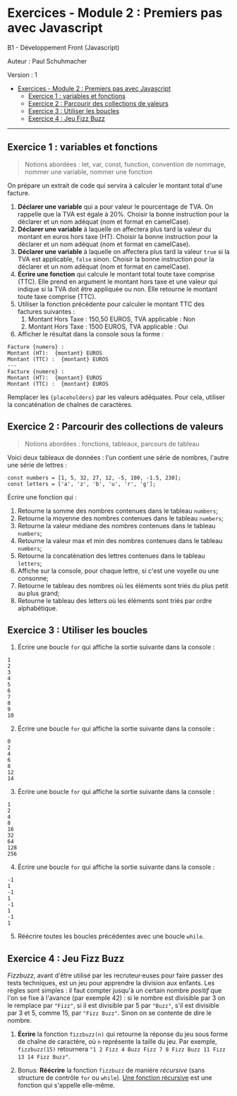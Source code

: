 # Exercices - Module 2 : Premiers pas avec Javascript

B1 - Développement Front (Javascript)

Auteur : Paul Schuhmacher

Version : 1

- [Exercices - Module 2 : Premiers pas avec Javascript](#exercices---module-2--premiers-pas-avec-javascript)
  - [Exercice 1 : variables et fonctions](#exercice-1--variables-et-fonctions)
  - [Exercice 2 : Parcourir des collections de valeurs](#exercice-2--parcourir-des-collections-de-valeurs)
  - [Exercice 3 : Utiliser les boucles](#exercice-3--utiliser-les-boucles)
  - [Exercice 4 : Jeu Fizz Buzz](#exercice-4--jeu-fizz-buzz)


<hr>


## Exercice 1 : variables et fonctions

> Notions abordées : let, var, const, function, convention de nommage, nommer une variable, nommer une fonction

On prépare un extrait de code qui servira à calculer le montant total d'une facture.

1. **Déclarer une variable** qui a pour valeur le pourcentage de TVA. On rappelle que la TVA est égale à 20%. Choisir la bonne instruction pour la déclarer et un nom adéquat (nom et format en camelCase).
2. **Déclarer une variable** à laquelle on affectera plus tard la valeur du montant en euros hors taxe (HT). Choisir la bonne instruction pour la déclarer et un nom adéquat (nom et format en camelCase).
2. **Déclarer une variable** à laquelle on affectera plus tard la valeur `true` si la TVA est applicable, `false` sinon. Choisir la bonne instruction pour la déclarer et un nom adéquat (nom et format en camelCase).
4. **Écrire une fonction** qui calcule le montant total toute taxe comprise (TTC). Elle prend en argument le montant hors taxe et une valeur qui indique si la TVA doit être appliquée ou non. Elle retourne le montant toute taxe comprise (TTC).
5. Utiliser la fonction précédente pour calculer le montant TTC des factures suivantes :
   1. Montant Hors Taxe : 150,50 EUROS, TVA applicable : Non
   2. Montant Hors Taxe : 1500 EUROS, TVA applicable : Oui
6. Afficher le résultat dans la console sous la forme :
~~~JS
Facture {numero} :
Montant (HT):  {montant} EUROS
Montant (TTC) :  {montant} EUROS
---
Facture {numero} :
Montant (HT):  {montant} EUROS
Montant (TTC) :  {montant} EUROS
~~~
Remplacer les `{placeholders}` par les valeurs adéquates. Pour cela, utiliser la concaténation de chaînes de caractères.

## Exercice 2 : Parcourir des collections de valeurs

> Notions abordées : fonctions, tableaux, parcours de tableau

Voici deux tableaux de données : l'un contient une série de nombres, l'autre une série de lettres :

~~~JS
const numbers = [1, 5, 32, 27, 12, -5, 100, -1.5, 230];
const letters = ['a', 'z', 'b', 'u', 'r', 'g'];
~~~

Écrire une fonction qui :

1. Retourne la somme des nombres contenues dans le tableau `numbers`;
2. Retourne la moyenne des nombres contenues dans le tableau `numbers`;
3. Retourne la valeur médiane des nombres contenues dans le tableau `numbers`;
4. Retourne la valeur max et min des nombres contenues dans le tableau `numbers`;
5. Retourne la concaténation des lettres contenues dans le tableau `letters`;
6. Affiche sur la console, pour chaque lettre, si c'est une voyelle ou une consonne;
7. Retourne le tableau des nombres où les éléments sont triés du plus petit au plus grand;
8. Retourne le tableau des letters où les éléments sont triés par ordre alphabétique.

## Exercice 3 : Utiliser les boucles

1. Écrire une boucle `for` qui affiche la sortie suivante dans la console :

~~~JS
1
2
3
4
5
6
7
8
9
10
~~~

2. Écrire une boucle `for` qui affiche la sortie suivante dans la console :

~~~JS
0
2
4
6
8
12
14
~~~

3. Écrire une boucle `for` qui affiche la sortie suivante dans la console :

~~~JS
1
2
4
8
16
32
64
128
256
~~~

4. Écrire une boucle `for` qui affiche la sortie suivante dans la console :

~~~JS
-1
1
-1
1
-1
1
-1
1
~~~

5. Réécrire toutes les boucles précédentes avec une boucle `while`.


## Exercice 4 : Jeu Fizz Buzz

*Fizzbuzz*, avant d'être utilisé par les recruteur·euses pour faire passer des tests techniques, est un jeu pour apprendre la division aux enfants. Les règles sont simples : il faut compter jusqu'à un certain nombre *positif* que l'on se fixe à l'avance (par exemple 42) : si le nombre est divisible par 3 on le remplace par `"Fizz"`, si il est divisible par 5 par `"Buzz"`, s'il est divisible par 3 et 5, comme 15, par `"Fizz Buzz"`. Sinon on se contente de dire le nombre. 

1. **Écrire** la fonction `fizzbuzz(n)` qui retourne la réponse du jeu sous forme de chaîne de caractère, où `n` représente la taille du jeu. Par exemple, `fizzbuzz(15)` retournera `"1 2 Fizz 4 Buzz Fizz 7 8 Fizz Buzz 11 Fizz 13 14 Fizz Buzz"`. 

2. Bonus: **Réécrire** la fonction `fizzbuzz` de manière *récursive* (sans structure de contrôle `for` ou `while`). [Une fonction récursive](https://perso.liris.cnrs.fr/pierre-antoine.champin/enseignement/algo/cours/algo/recursivite.html) est une fonction qui s'appelle elle-même. 